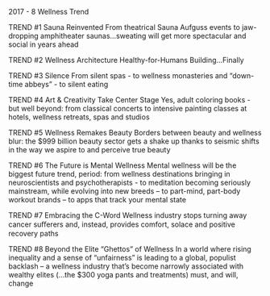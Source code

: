 2017 - 8 Wellness Trend


TREND #1 Sauna Reinvented
From theatrical Sauna Aufguss events to jaw-dropping amphitheater
saunas…sweating will get more spectacular and social in years ahead


TREND #2 Wellness Architecture
Healthy-for-Humans Building…Finally

TREND #3 Silence
From silent spas - to wellness monasteries and “down-time abbeys” - to silent eating

TREND #4 Art & Creativity Take Center Stage
Yes, adult coloring books - but well beyond: from classical concerts to
intensive painting classes at hotels, wellness retreats, spas and studios

TREND #5 Wellness Remakes Beauty
Borders between beauty and wellness blur: the $999 billion beauty
sector gets a shake up thanks to seismic shifts in the way we aspire to
and perceive true beauty

TREND #6 The Future is Mental Wellness
Mental wellness will be the biggest future trend, period: from wellness
destinations bringing in neuroscientists and psychotherapists - to
meditation becoming seriously mainstream, while evolving into new
breeds – to part-mind, part-body workout brands – to apps that track
your mental state

TREND #7 Embracing the C-Word
Wellness industry stops turning away cancer suﬀerers and, instead,
provides comfort, solace and positive recovery paths

TREND #8 Beyond the Elite “Ghettos” of Wellness
In a world where rising inequality and a sense of “unfairness” is leading to a global, populist backlash – a wellness industry that’s become narrowly associated with wealthy elites (…the $300 yoga pants and treatments) must, and will, change